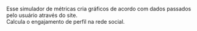 Esse simulador de métricas cria gráficos de acordo com dados passados pelo usuário através do site. <br>
Calcula o engajamento de perfil na rede social.

